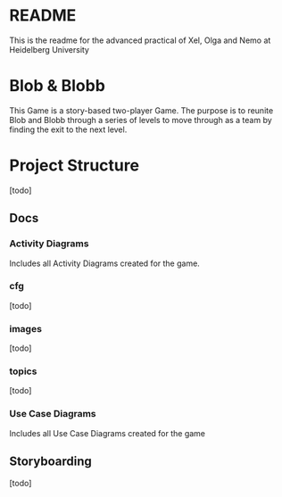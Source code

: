 # README

This is the readme for the advanced practical of Xel, Olga and Nemo at Heidelberg University


# Blob & Blobb
This Game is a story-based two-player Game. The purpose is to reunite Blob and Blobb
through a series of levels to move through as a team by finding the exit to the next level.

# Project Structure
[todo]
## Docs
### Activity Diagrams
Includes all Activity Diagrams created for the game.

### cfg
[todo]

### images
[todo]

### topics
[todo]

### Use Case Diagrams
Includes all Use Case Diagrams created for the game

## Storyboarding
[todo]